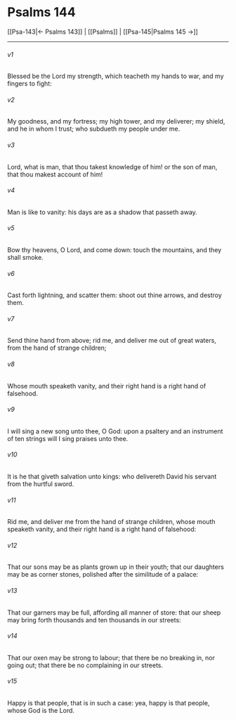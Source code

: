 # Psalms 144

[[Psa-143|← Psalms 143]] | [[Psalms]] | [[Psa-145|Psalms 145 →]]
***

###### v1
Blessed be the Lord my strength, which teacheth my hands to war, and my fingers to fight:
###### v2
My goodness, and my fortress; my high tower, and my deliverer; my shield, and he in whom I trust; who subdueth my people under me.
###### v3
Lord, what is man, that thou takest knowledge of him! or the son of man, that thou makest account of him!
###### v4
Man is like to vanity: his days are as a shadow that passeth away.
###### v5
Bow thy heavens, O Lord, and come down: touch the mountains, and they shall smoke.
###### v6
Cast forth lightning, and scatter them: shoot out thine arrows, and destroy them.
###### v7
Send thine hand from above; rid me, and deliver me out of great waters, from the hand of strange children;
###### v8
Whose mouth speaketh vanity, and their right hand is a right hand of falsehood.
###### v9
I will sing a new song unto thee, O God: upon a psaltery and an instrument of ten strings will I sing praises unto thee.
###### v10
It is he that giveth salvation unto kings: who delivereth David his servant from the hurtful sword.
###### v11
Rid me, and deliver me from the hand of strange children, whose mouth speaketh vanity, and their right hand is a right hand of falsehood:
###### v12
That our sons may be as plants grown up in their youth; that our daughters may be as corner stones, polished after the similitude of a palace:
###### v13
That our garners may be full, affording all manner of store: that our sheep may bring forth thousands and ten thousands in our streets:
###### v14
That our oxen may be strong to labour; that there be no breaking in, nor going out; that there be no complaining in our streets.
###### v15
Happy is that people, that is in such a case: yea, happy is that people, whose God is the Lord. 
